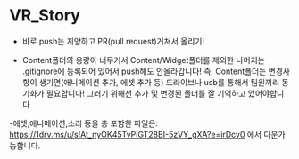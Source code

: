 # VR_Story

- 바로 push는 지양하고 PR(pull request)거쳐서 올리기!

- Content폴더의 용량이 너무커서 Content/Widget폴더를 제외한 나머지는 .gitignore에 등록되어 있어서 push해도 안올라갑니다! 
  즉, Content폴더는 변경사항이 생기면(애니메이션 추가, 에셋 추가 등) 드라이브나 usb를 통해서 팀원끼리 동기화가 필요합니다!
  그러기 위해선 추가 및 변경된 폴더를 잘 기억하고 있어야합니다

-에셋,애니메이션,소리 등을 총 포함한 파일은: https://1drv.ms/u/s!At_nyOK45TvPiGT28BI-5zVY_gXA?e=irDcv0 에서 다운가능합니다.
